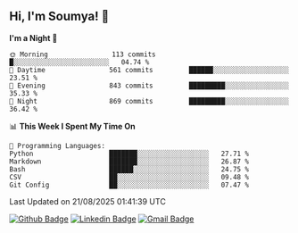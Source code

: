 ## Hi, I'm Soumya! 👋

<!--START_SECTION:waka-->
**I'm a Night 🦉** 

```text
🌞 Morning                113 commits         █░░░░░░░░░░░░░░░░░░░░░░░░   04.74 % 
🌆 Daytime                561 commits         ██████░░░░░░░░░░░░░░░░░░░   23.51 % 
🌃 Evening                843 commits         █████████░░░░░░░░░░░░░░░░   35.33 % 
🌙 Night                  869 commits         █████████░░░░░░░░░░░░░░░░   36.42 % 
```


📊 **This Week I Spent My Time On** 

```text
💬 Programming Languages: 
Python                   ███████░░░░░░░░░░░░░░░░░░   27.71 % 
Markdown                 ███████░░░░░░░░░░░░░░░░░░   26.87 % 
Bash                     ██████░░░░░░░░░░░░░░░░░░░   24.75 % 
CSV                      ██░░░░░░░░░░░░░░░░░░░░░░░   09.48 % 
Git Config               ██░░░░░░░░░░░░░░░░░░░░░░░   07.47 % 
```


 Last Updated on 21/08/2025 01:41:39 UTC
<!--END_SECTION:waka-->

[![Github Badge](https://img.shields.io/badge/-rubyruins-grey?style=for-the-badge&logo=github&logoColor=white&link=https://github.com/rubyruins/)](https://www.github.com/rubyruins/) 
[![Linkedin Badge](https://img.shields.io/badge/-Soumya%20Parekh-0072b1?style=for-the-badge&logo=Linkedin&logoColor=white&link=https://www.linkedin.com/in/Soumya-Parekh/)](https://www.linkedin.com/in/Soumya-Parekh/) 
[![Gmail Badge](https://img.shields.io/badge/-soumyaparekh.me@gmail.com-c14438?style=for-the-badge&logo=Gmail&logoColor=white&link=mailto:soumyaparekh.me@gmail.com)](mailto:soumyaparekh.me@gmail.com) 
